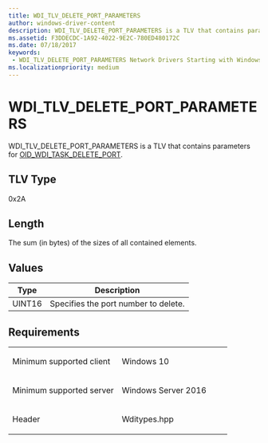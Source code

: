 ```yaml
---
title: WDI_TLV_DELETE_PORT_PARAMETERS
author: windows-driver-content
description: WDI_TLV_DELETE_PORT_PARAMETERS is a TLV that contains parameters for OID_WDI_TASK_DELETE_PORT.
ms.assetid: F3DDECDC-1A92-4022-9E2C-780ED480172C
ms.date: 07/18/2017
keywords:
 - WDI_TLV_DELETE_PORT_PARAMETERS Network Drivers Starting with Windows Vista
ms.localizationpriority: medium
---
```


# WDI\_TLV\_DELETE\_PORT\_PARAMETERS


WDI\_TLV\_DELETE\_PORT\_PARAMETERS is a TLV that contains parameters for [OID\_WDI\_TASK\_DELETE\_PORT](https://msdn.microsoft.com/library/windows/hardware/dn925950).

## TLV Type


0x2A

## Length


The sum (in bytes) of the sizes of all contained elements.

## Values


| Type   | Description                          |
|--------|--------------------------------------|
| UINT16 | Specifies the port number to delete. |

 

Requirements
------------

<table>
<colgroup>
<col width="50%" />
<col width="50%" />
</colgroup>
<tbody>
<tr class="odd">
<td><p>Minimum supported client</p></td>
<td><p>Windows 10</p></td>
</tr>
<tr class="even">
<td><p>Minimum supported server</p></td>
<td><p>Windows Server 2016</p></td>
</tr>
<tr class="odd">
<td><p>Header</p></td>
<td>Wditypes.hpp</td>
</tr>
</tbody>
</table>

 

 




